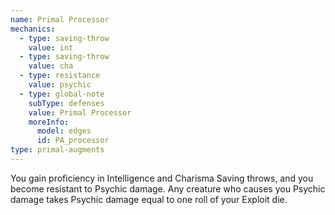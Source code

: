 ```yaml
---
name: Primal Processor
mechanics:
  - type: saving-throw
    value: int
  - type: saving-throw
    value: cha
  - type: resistance
    value: psychic
  - type: global-note
    subType: defenses
    value: Primal Processor
    moreInfo:
      model: edges
      id: PA_processor
type: primal-augments
---
```

You gain proficiency in Intelligence and Charisma Saving throws, and you become resistant to Psychic damage.
Any creature who causes you Psychic damage takes Psychic damage equal to one roll of your Exploit die.
